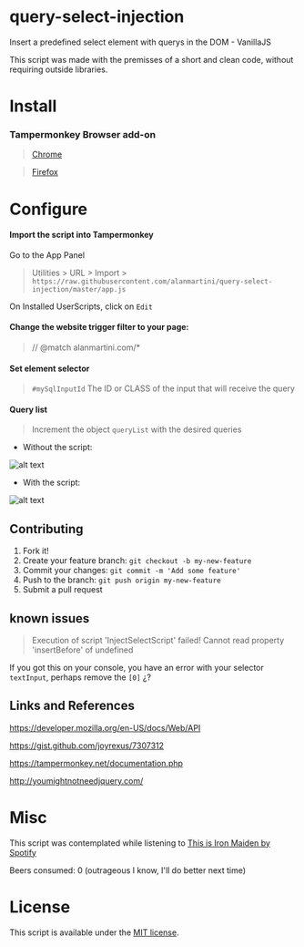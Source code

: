 # query-select-injection
Insert a predefined select element with querys in the DOM - VanillaJS

This script was made with the premisses of a short and clean code, without requiring outside libraries.

# Install

### Tampermonkey Browser add-on
> [Chrome](https://chrome.google.com/webstore/detail/tampermonkey/dhdgffkkebhmkfjojejmpbldmpobfkfo?hl=pt-BR)
 
> [Firefox](https://addons.mozilla.org/pt-BR/firefox/addon/tampermonkey/)



# Configure

#### Import the script into Tampermonkey 

Go to the App Panel

> Utilities > URL > Import > ```https://raw.githubusercontent.com/alanmartini/query-select-injection/master/app.js```

On Installed UserScripts, click on ``Edit``

#### Change the website trigger filter to your page: 
> // @match        alanmartini.com/*

#### Set element selector
> `#mySqlInputId` The ID or CLASS of the input that will receive the query
    
#### Query list
> Increment the object `queryList` with the desired queries

 - Without the script: 
 
 ![alt text](https://image.ibb.co/hOJmH8/without_plugin.jpg "Without the script")
 
 - With the script: 
  
 ![alt text](https://image.ibb.co/nQ0cPo/with_plugin.jpg "With the script")

## Contributing
1. Fork it!
2. Create your feature branch: `git checkout -b my-new-feature`
3. Commit your changes: `git commit -m 'Add some feature'`
4. Push to the branch: `git push origin my-new-feature`
5. Submit a pull request

## known issues

> Execution of script 'InjectSelectScript' failed! Cannot read property 'insertBefore' of undefined

If you got this on your console, you have an error with your selector ``textInput``, perhaps remove the ``[0]`` ¿?  

## Links and References
https://developer.mozilla.org/en-US/docs/Web/API

https://gist.github.com/joyrexus/7307312

https://tampermonkey.net/documentation.php

http://youmightnotneedjquery.com/


# Misc
This script was contemplated while listening to [This is Iron Maiden by Spotify](https://open.spotify.com/user/spotify/playlist/37i9dQZF1DXagb3XZSnOQ8?si=wVkFDBZZSja04Y-6Uu2qHA)

Beers consumed: 0 (outrageous I know, I'll do better next time)


# License
This script is available under the [MIT license](https://tldrlegal.com/license/mit-license).